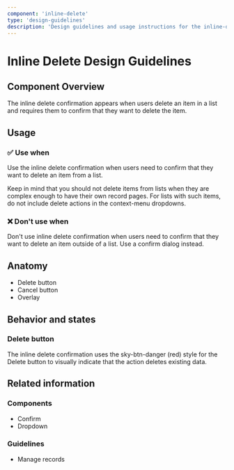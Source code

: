 ```yaml
---
component: 'inline-delete'
type: 'design-guidelines'
description: 'Design guidelines and usage instructions for the inline-delete component extracted from SKY UX documentation.'
---
```


# Inline Delete Design Guidelines

## Component Overview
The inline delete confirmation appears when users delete an item in a list and requires them to confirm that they want to delete the item.

## Usage

### ✅ Use when

Use the inline delete confirmation when users need to confirm that they want to delete an item from a list.

Keep in mind that you should not delete items from lists when they are complex enough to have their own record pages. For lists with such items, do not include delete actions in the context-menu dropdowns.

### ❌ Don't use when

Don't use inline delete confirmation when users need to confirm that they want to delete an item outside of a list. Use a confirm dialog instead.

## Anatomy

- Delete button
- Cancel button
- Overlay

## Behavior and states

### Delete button

The inline delete confirmation uses the sky-btn-danger (red) style for the Delete button to visually indicate that the action deletes existing data.

## Related information

### Components

- Confirm
- Dropdown

### Guidelines

- Manage records